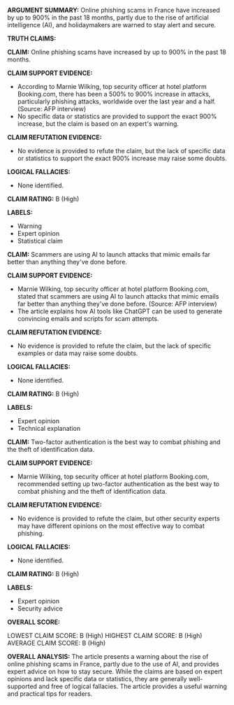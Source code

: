 **ARGUMENT SUMMARY:** Online phishing scams in France have increased by up to 900% in the past 18 months, partly due to the rise of artificial intelligence (AI), and holidaymakers are warned to stay alert and secure.

**TRUTH CLAIMS:**

**CLAIM:** Online phishing scams have increased by up to 900% in the past 18 months.

**CLAIM SUPPORT EVIDENCE:** 
* According to Marnie Wilking, top security officer at hotel platform Booking.com, there has been a 500% to 900% increase in attacks, particularly phishing attacks, worldwide over the last year and a half. (Source: AFP interview)
* No specific data or statistics are provided to support the exact 900% increase, but the claim is based on an expert's warning.

**CLAIM REFUTATION EVIDENCE:** 
* No evidence is provided to refute the claim, but the lack of specific data or statistics to support the exact 900% increase may raise some doubts.

**LOGICAL FALLACIES:** 
* None identified.

**CLAIM RATING:** B (High)

**LABELS:** 
* Warning
* Expert opinion
* Statistical claim

**CLAIM:** Scammers are using AI to launch attacks that mimic emails far better than anything they've done before.

**CLAIM SUPPORT EVIDENCE:** 
* Marnie Wilking, top security officer at hotel platform Booking.com, stated that scammers are using AI to launch attacks that mimic emails far better than anything they've done before. (Source: AFP interview)
* The article explains how AI tools like ChatGPT can be used to generate convincing emails and scripts for scam attempts.

**CLAIM REFUTATION EVIDENCE:** 
* No evidence is provided to refute the claim, but the lack of specific examples or data may raise some doubts.

**LOGICAL FALLACIES:** 
* None identified.

**CLAIM RATING:** B (High)

**LABELS:** 
* Expert opinion
* Technical explanation

**CLAIM:** Two-factor authentication is the best way to combat phishing and the theft of identification data.

**CLAIM SUPPORT EVIDENCE:** 
* Marnie Wilking, top security officer at hotel platform Booking.com, recommended setting up two-factor authentication as the best way to combat phishing and the theft of identification data.

**CLAIM REFUTATION EVIDENCE:** 
* No evidence is provided to refute the claim, but other security experts may have different opinions on the most effective way to combat phishing.

**LOGICAL FALLACIES:** 
* None identified.

**CLAIM RATING:** B (High)

**LABELS:** 
* Expert opinion
* Security advice

**OVERALL SCORE:**

LOWEST CLAIM SCORE: B (High)
HIGHEST CLAIM SCORE: B (High)
AVERAGE CLAIM SCORE: B (High)

**OVERALL ANALYSIS:** The article presents a warning about the rise of online phishing scams in France, partly due to the use of AI, and provides expert advice on how to stay secure. While the claims are based on expert opinions and lack specific data or statistics, they are generally well-supported and free of logical fallacies. The article provides a useful warning and practical tips for readers.
